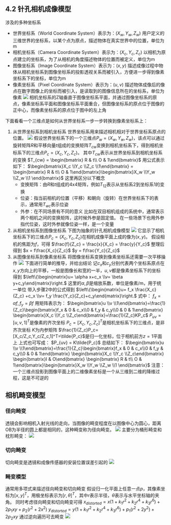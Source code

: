 ## 4.2 针孔相机成像模型
涉及的多种坐标系
- 世界坐标系（World Coordinate System）表示为：$(X_w,Y_w,Z_w)$
		用户定义的三维世界的坐标系，以某个点为原点，描述物体在真实世界中的位置，单位为m
- 相机坐标系（Camera Coordinate System）表示为：$(X_c,Y_c,Z_c)$
		以相机为原点建立的坐标系，为了从相机的角度描述物体的位置而被定义，单位为m
- 图像坐标系（Image Coordinate System）表示为：$(x,y)$
		描述成像过程中物体从相机坐标系到图像坐标系的投影透视关系而被引入，方便进一步得到像素坐标系下的坐标，单位为m
- 像素坐标系（Pixel Coordinate System）表示为：$(u,v)$
		描述物体成像后的像点在数字图像上的坐标而被引入，是读取到的图像信息所在的坐标系，单位为像素
![](https://cdn.jsdelivr.net/gh/liu-moon/pic@main/img/20230912082834.png)
相机坐标系的Z轴垂直于图像坐标系平面，并通过图像坐标系的原点，像素坐标系平面和图像坐标系平面重合，但图像坐标系的原点位于图像的正中心，而像素坐标系的原点位于图中的左上角

下面看看一个三维点是如何从世界坐标系一步一步转换到像素坐标系上：
1. 从世界坐标系到相机坐标系
		世界坐标系用来描述相机相对于世界坐标系原点的位置。
		![](https://cdn.jsdelivr.net/gh/liu-moon/pic@main/img/20230912084634.png)
		假设世界坐标系下的一个三维点$P_w = (X_w,Y_w,Z_w)$，该点可以通过旋转矩阵$R$和平移向量$t$组成的变换矩阵$T_{cw}$变换到相机坐标系下，得到相机坐标系下的三维点$P_c = (X_c,Y_c,Z_c)$。
		其中$T_{cw}$表示从世界坐标系到相机坐标系的变换
		$T_{cw} = \begin{bmatrix} R & t\\ O & 1\end{bmatrix}$
		用公式表示如下：
		$\begin{bmatrix}X_c \\Y_c \\Z_c \\1\end{bmatrix} = \begin{bmatrix} R & t\\ O & 1\end{bmatrix}\begin{bmatrix}X_w  \\Y_w  \\Z_w  \\1 \end{bmatrix}$
		这里再区分以下概念
	- 变换矩阵：由$R$和$t$组成的4x4矩阵，例如$T_{12}$表示从坐标系2到坐标系1的变换
	- 位姿：指当前相机的位置（平移）和朝向（旋转）在世界坐标系下的表示，通常用$T_{wc}$表示位姿
	- 外参：在不同场景有不同的意义
			比如在双目相机组成的系统中，通常表示两个相机之间的变换矩阵，这时候外参是固定值。
			在一些场景下也用外参指代位姿，这时外参就像位姿一样，是一个变量
2. 从相机坐标系到图像坐标系
		  下图为抽象的针孔相机成像模型
		  ![](https://cdn.jsdelivr.net/gh/liu-moon/pic@main/img/20230912090326.png)
			它显示了相机坐标系下的三维点$P_c=(X_c,Y_c,Z_c)$在相机成像平面上成的像为$(x,y)$。
			假设相机的焦距为$f$，可得
			$\frac{f}{Z_c} = \frac{x}{X_c} = \frac{y}{Y_c}$
			整理后得到
			$x = f\frac{X_c}{Z_c}$
			$y = f\frac{Y_c}{Z_c}$
3. 从图像坐标系到像素坐标系
			将图像坐标系变换到像素坐标系还需要一次平移操作
			![](https://cdn.jsdelivr.net/gh/liu-moon/pic@main/img/20230912091129.png)
			下面进行简单的推导，并给出结论
			记$c_x$和$c_y$分别代表两个坐标系原点在$x,y$方向上的平移，一般是图像长和宽的一半，$u,v$都是像素坐标系下的坐标
			得到
			$\left\{\begin{matrix}u= \alpha x+c_x \\v= \beta y+c_y\end{matrix}\right.$
			这里的$\alpha,\beta$是缩放系数，单位是像素/m，用于统一单位
			带入步骤2中的公式得到
			$\left\{\begin{matrix}u= f_x \frac{X_c}{Z_c} +c_x \\v= f_y \frac{Y_c}{Z_c}+c_y\end{matrix}\right.$
			式中：
			$f_x = \alpha f,f_y = \beta f$
			用矩阵表示为：
			$\begin{bmatrix}u \\v \\1\end{bmatrix}=\frac{1}{Z_c}\begin{bmatrix}f_x  & 0 & c_x\\0  & f_y & c_y\\0  & 0 & 1\end{bmatrix} \begin{bmatrix}X_c \\Y_c \\Z_c\end{bmatrix}=\frac{1}{Z_c}KP_c$
			$P_{uv}=[u,v,1]^T$是像素的齐次坐标
			$P_{c}=[X_c,Y_c,Z_c]^T$是相机坐标系下的三维点，是非齐次坐标
			$K$为内参矩阵
			$\frac{1}{Z_c}P_c=[X_c/Z_c,Y_c/Z_c,1]^T=\tilde{P_c}$是归一化坐标，位于相机前方$z=1$平面上
			上式也可写成：
			$P_{uv} = K\tilde{P_c}$
			总结如下：
			$\begin{bmatrix}u \\v \\1\end{bmatrix}=\frac{1}{Z_c}\begin{bmatrix}f_x  & 0 & c_x\\0  & f_y & c_y\\0  & 0 & 1\end{bmatrix} \begin{bmatrix}X_c \\Y_c \\Z_c\end{bmatrix} \begin{bmatrix}I  & O\end{bmatrix} \begin{bmatrix} R & t\\ O & 1\end{bmatrix}\begin{bmatrix}X_w  \\Y_w  \\Z_w  \\1 \end{bmatrix}$
注意：一个三维点投影到图像平面上的二维像素坐标是一个从三维到二维的降维过程，这是不可逆的
## 相机畸变模型
### 径向畸变
透镜会影响相机入射光线的走向，当图像的畸变程度在以图像中心为圆心，距离OB为半径的圆上都是相同的，这种畸变称为径向畸变。
![](https://cdn.jsdelivr.net/gh/liu-moon/pic@main/img/20230912103818.png)
主要分为桶形畸变和枕形畸变：
![](https://cdn.jsdelivr.net/gh/liu-moon/pic@main/img/20230912104028.png)

### 切向畸变
切向畸变是透镜和成像传感器的安装位置误差引起的
![](https://cdn.jsdelivr.net/gh/liu-moon/pic@main/img/20230912104702.png)

### 畸变模型
通常用多项式来描述径向畸变和切向畸变
假设归一化平面上任意一点$p$，其像素坐标为$[x,y]^T$，用极坐标表示为$[r,\theta]^T$，其中$r$表示半径，$\theta$表示与水平坐标轴的夹角。
同时考虑径向畸变和切向畸变可得
$x_{distorted} = x(1 + k_1r^2 + k_2r^4 + k_3r^6) + 2p_1xy+p_2(r^2+2x^2)$
$y_{distorted} = y(1 + k_1r^2 + k_2r^4 + k_3r^6) + p_1(r^2 + 2y^2) + 2p_2xy$
通过逆向遍历可去畸变
![](https://cdn.jsdelivr.net/gh/liu-moon/pic@main/img/20230912105857.png)
